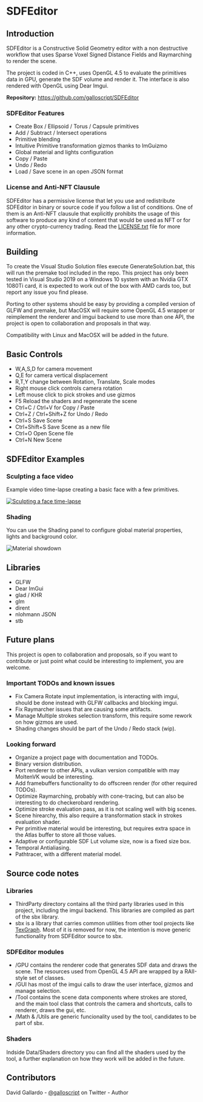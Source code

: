 # SDFEditor

## Introduction

SDFEditor is a Constructive Solid Geometry editor with a non destructive workflow that uses Sparse Voxel Signed Distance Fields and Raymarching to render the scene.

The project is coded in C++, uses OpenGL 4.5 to evaluate the primitives data in GPU, generate the SDF volume and render it. The interface is also rendered with OpenGL using Dear Imgui.

**Repository:** https://github.com/galloscript/SDFEditor

### SDFEditor Features

- Create Box / Ellipsoid / Torus / Capsule primitives 
- Add / Subtract / Intersect operations
- Primitive blending
- Intuitive Primitive transformation gizmos thanks to ImGuizmo
- Global material and lights configuration
- Copy / Paste
- Undo / Redo
- Load / Save scene in an open JSON format


### License and Anti-NFT Clausule

SDFEditor has a permissive license that let you use and redistribute SDFEditor in binary or source code if you follow a list of conditions. One of them is an Anti-NFT clausule that explicitly prohibits the usage of this software to produce any kind of content that would be used as NFT or for any other crypto-currency trading. Read the [LICENSE.txt](/LICENSE.txt) file for more information.

## Building

To create the Visual Studio Solution files execute GenerateSolution.bat, this will run the premake tool included in the repo. This project has only been tested in Visual Studio 2019 on a Windows 10 system with an Nvidia GTX 1080Ti card, it is expected to work out of the box with AMD cards too, but report any issue you find please.

Porting to other systems should be easy by providing a compiled version of GLFW and premake, but MacOSX will require some OpenGL 4.5 wrapper or reimplement the renderer and imgui backend to use more than one API, the project is open to collaboration and proposals in that way.

Compatibility with Linux and MacOSX will be added in the future.

## Basic Controls

- W,A,S,D for camera movement
- Q,E for camera vertical displacement
- R,T,Y change between Rotation, Translate, Scale modes
- Right mouse click controls camera rotation
- Left mouse click to pick strokes and use gizmos
- F5 Reload the shaders and regenerate the scene
- Ctrl+C / Ctrl+V for Copy / Paste
- Ctrl+Z / Ctrl+Shift+Z for Undo / Redo
- Ctrl+S Save Scene
- Ctrl+Shift+S Save Scene as a new file
- Ctrl+O Open Scene file
- Ctrl+N New Scene

## SDFEditor Examples

### Sculpting a face video
Example video time-lapse creating a basic face with a few primitives.

[![Sculpting a face time-lapse](https://img.youtube.com/vi/LGpUlqWzjd8/0.jpg)](https://www.youtube.com/watch?v=LGpUlqWzjd8)

### Shading
You can use the Shading panel to configure global material properties, lights and background color.

![Material showdown](/Docs/cars_materials.png)

## Libraries

- GLFW
- Dear ImGui
- glad / KHR
- glm
- dirent
- nlohmann JSON
- stb

## Future plans 
This project is open to collaboration and proposals, so if you want to contribute or just point what could be interesting to implement, you are welcome.

### Important TODOs and known issues
- Fix Camera Rotate input implementation, is interacting with imgui, should be done instead with GLFW callbacks and blocking imgui.
- Fix Raymarcher issues that are causing some artifacts.
- Manage Multiple strokes selection transform, this require some rework on how gizmos are used.
- Shading changes should be part of the Undo / Redo stack (wip).

### Looking forward
- Organize a project page with documentation and TODOs.
- Binary version distribution.
- Port renderer to other APIs, a vulkan version compatible with may MoltenVK would be interesting.
- Add framebuffers functionality to do offscreen render (for other required TODOs).
- Optimize Raymarching, probably with cone-tracing, but can also be interesting to do checkerobard rendering.
- Optimize stroke evaluation pass, as it is not scaling well with big scenes.
- Scene hirearchy, this also require a transformation stack in strokes evaluation shader.
- Per primitive material would be interesting, but requires extra space in the Atlas buffer to store all those values.
- Adaptive or configurable SDF Lut volume size, now is a fixed size box.
- Temporal Antialiasing.
- Pathtracer, with a different material model.

## Source code notes

### Libraries
- ThirdParty directory contains all the third party libraries used in this project, including the imgui backend. This libraries are compiled as part of the sbx library.
- sbx is a library that carries common utilities from other tool projects like [TexGraph](https://galloscript.itch.io/texgraph). Most of it is removed for now, the intention is move generic functionality from SDFEditor source to sbx.

### SDFEditor modules
- /GPU contains the renderer code that generates SDF data and draws the scene. The resources used from OpenGL 4.5 API are wrapped by a RAII-style set of classes.
- /GUI has most of the imgui calls to draw the user interface, gizmos and manage selection.
- /Tool contains the scene data components where strokes are stored, and the main tool class that controls the camera and shortcuts, calls to renderer, draws the gui, etc.
- /Math & /Utils are generic funcionality used by the tool, candidates to be part of sbx.

### Shaders
Indside Data/Shaders directory you can find all the shaders used by the tool, a further explanation on how they work will be added in the future.

## Contributors

David Gallardo - [@galloscript](https://twitter.com/galloscript) on Twitter - Author


